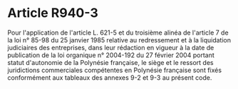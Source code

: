 # Article R940-3

Pour l'application de l'article L. 621-5 et du troisième alinéa de l'article 7 de la loi n° 85-98 du 25 janvier 1985 relative au redressement et à la liquidation judiciaires des entreprises, dans leur rédaction en vigueur à la date de publication de la loi organique n° 2004-192 du 27 février 2004 portant statut d'autonomie de la Polynésie française, le siège et le ressort des juridictions commerciales compétentes en Polynésie française sont fixés conformément aux tableaux des annexes 9-2 et 9-3 au présent code.
